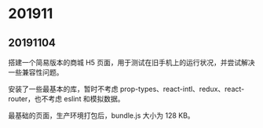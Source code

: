 # 201911

## 20191104

搭建一个简易版本的商城 H5 页面，用于测试在旧手机上的运行状况，并尝试解决一些兼容性问题。

安装了一些最基本的库，暂时不考虑 prop-types、react-intl、redux、react-router，也不考虑 eslint 和模拟数据。

最基础的页面，生产环境打包后，bundle.js 大小为 128 KB。
